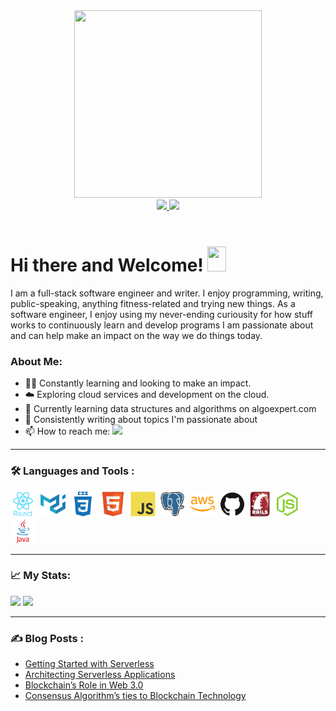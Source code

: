 <div id="header" align="center">
  <img src="https://media.giphy.com/media/3ohzdIEEN9D9wLIINy/giphy.gif" width="300" height="300"/>
  <div id="badges">
    <a href="https://www.linkedin.com/in/william-liu-308892235"/>
    <img src="https://img.shields.io/badge/LinkedIn-blue?logo=linkedin&logoColor=white&style=for-the-badge"/>
    </a>
    <a href="https://medium.com/@williamliu626">
    <img src="https://img.shields.io/badge/Medium-black?logo=medium&logoColor=white&style=for-the-badge"/>
    </a>
  </div>
  <img src="https://komarev.com/ghpvc/?username=wliu123&style=flat-square&color=blue" alt=""/>
</div>
<h1>
  Hi there and Welcome!
  <img src="https://media.giphy.com/media/hvRJCLFzcasrR4ia7z/giphy.gif" width="30px" height="40px"/>
</h1>
<p>
I am a full-stack software engineer and writer. I enjoy programming, writing, public-speaking, anything fitness-related and trying new things. As a software engineer, I enjoy using my never-ending curiousity for how stuff works to continuously learn and develop programs I am passionate about and can help make an impact on the way we do things today. 
</p>
<div>
<div>

  ###  About Me: 
  - :man_technologist: Constantly learning and looking to make an impact.
  - :cloud: Exploring cloud services and development on the cloud.
  - :rocket: Currently learning data structures and algorithms on algoexpert.com
  - :memo: Consistently writing about topics I'm passionate about
  - :mailbox: How to reach me: <a href="https://www.linkedin.com/in/william-liu-308892235"/>
    <img src="https://img.shields.io/badge/William_Liu-blue?logo=linkedin&logoColor=white&style=for-the-badge"/>
    </a>
</div>
  
---

### :hammer_and_wrench: Languages and Tools :
  <div>
    <img src="https://github.com/devicons/devicon/blob/master/icons/react/react-original-wordmark.svg" title="React" alt="React" width="40" height="40"/>&nbsp;
    <img src="https://github.com/devicons/devicon/blob/master/icons/materialui/materialui-original.svg" title="Material UI" alt="Material UI" width="40" height="40"/>&nbsp;
    <img src="https://github.com/devicons/devicon/blob/master/icons/css3/css3-plain-wordmark.svg"  title="CSS3" alt="CSS" width="40" height="40"/>&nbsp;
    <img src="https://github.com/devicons/devicon/blob/master/icons/html5/html5-original.svg" title="HTML5" alt="HTML" width="40" height="40"/>&nbsp;
    <img src="https://github.com/devicons/devicon/blob/master/icons/javascript/javascript-original.svg" title="JavaScript" alt="JavaScript" width="40" height="40"/>&nbsp;
    <img src="https://github.com/devicons/devicon/blob/master/icons/postgresql/postgresql-original.svg" title="PostGresSQL"  alt="PostGresSQL" width="40" height="40"/>&nbsp;
    <img src="https://github.com/devicons/devicon/blob/master/icons/amazonwebservices/amazonwebservices-plain-wordmark.svg" title="AWS" alt="AWS" width="40" height="40"/>&nbsp;
    <img src="https://github.com/devicons/devicon/blob/master/icons/github/github-original.svg" title="GitHub" **alt="Git" width="40" height="40"/>
    <img src="https://github.com/devicons/devicon/blob/master/icons/rails/rails-original-wordmark.svg" title="Rails" alt="Rails" width="40" height="40" />
    <img src="https://github.com/devicons/devicon/blob/master/icons/nodejs/nodejs-original.svg" title="NodeJS" alt="NodeJS" width="40" height="40"/>
    <img src="https://github.com/devicons/devicon/blob/master/icons/java/java-original-wordmark.svg" title="Java" alt="Java" width="40" height="40"/>
  </div>
 
  ---
  
  ### :chart_with_upwards_trend: My Stats:

  <img height="180em" src="https://github-readme-stats.vercel.app/api?username=wliu123&show_icons=true&hide_border=true&&count_private=true&include_all_commits=true" />
  <img height="180em" src="https://github-readme-stats.vercel.app/api/top-langs/?username=wliu123&layout=compact&theme=vision-friendly-dark" />
 
 ---

  ### :writing_hand: Blog Posts :
  <!-- BLOG-POST-LIST:START -->
- [Getting Started with Serverless](https://awstip.com/building-on-serverless-62f56ec75d71?source=rss-bb42dfc5c7da------2)
- [Architecting Serverless Applications](https://awstip.com/architecting-serverless-applications-5964685ae47a?source=rss-bb42dfc5c7da------2)
- [Blockchain’s Role in Web 3.0](https://medium.com/coinmonks/blockchains-role-in-web-3-0-36ff53affbef?source=rss-bb42dfc5c7da------2)
- [Consensus Algorithm’s ties to Blockchain Technology](https://medium.com/coinmonks/consensus-algorithms-ties-to-blockchain-technology-fae5b18198f1?source=rss-bb42dfc5c7da------2)
<!-- BLOG-POST-LIST:END -->
  
